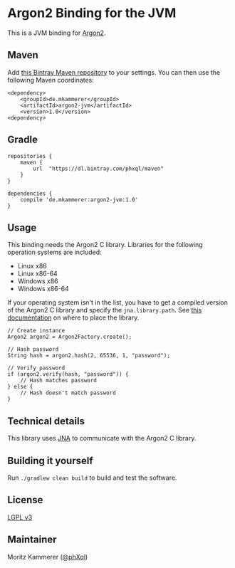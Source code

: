 # Argon2 Binding for the JVM

This is a JVM binding for [Argon2](https://github.com/P-H-C/phc-winner-argon2).

## Maven
Add [this Bintray Maven repository](https://bintray.com/phxql/maven/argon2-jvm/view#) to your settings.
You can then use the following Maven coordinates:
```
<dependency>
    <groupId>de.mkammerer</groupId>
    <artifactId>argon2-jvm</artifactId>
    <version>1.0</version>
<dependency>
```
## Gradle
```
repositories {
    maven {
        url  "https://dl.bintray.com/phxql/maven"
    }
}

dependencies {
    compile 'de.mkammerer:argon2-jvm:1.0'
}
```
## Usage
This binding needs the Argon2 C library. Libraries for the following operation systems are included:
* Linux x86
* Linux x86-64
* Windows x86
* Windows x86-64

If your operating system isn't in the list, you have to get a compiled version of the Argon2 C library and specify the `jna.library.path`. See [this documentation](https://java-native-access.github.io/jna/4.2.1/com/sun/jna/NativeLibrary.html) on where to place the library.

```
// Create instance
Argon2 argon2 = Argon2Factory.create();

// Hash password
String hash = argon2.hash(2, 65536, 1, "password");

// Verify password
if (argon2.verify(hash, "password")) {
    // Hash matches password
} else {
    // Hash doesn't match password
}
```

## Technical details
This library uses [JNA](https://github.com/java-native-access/jna) to communicate with the Argon2 C library.

## Building it yourself
Run `./gradlew clean build` to build and test the software.

## License
[LGPL v3](https://www.gnu.org/licenses/lgpl.html)

## Maintainer
Moritz Kammerer ([@phXql](https://github.com/phxql))